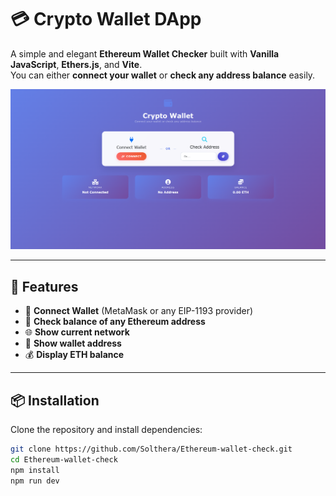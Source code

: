 # 💳 Crypto Wallet DApp  

A simple and elegant **Ethereum Wallet Checker** built with **Vanilla JavaScript**, **Ethers.js**, and **Vite**.  
You can either **connect your wallet** or **check any address balance** easily.  

![Preview](./img/display.png)  

---

## 🚀 Features
- 🔗 **Connect Wallet** (MetaMask or any EIP-1193 provider)  
- 🏦 **Check balance of any Ethereum address**  
- 🌐 **Show current network**  
- 👤 **Show wallet address**  
- 💰 **Display ETH balance**  

---

## 📦 Installation

Clone the repository and install dependencies:
```bash
git clone https://github.com/Solthera/Ethereum-wallet-check.git
cd Ethereum-wallet-check
npm install
npm run dev
